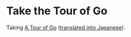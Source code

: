 # Take the Tour of Go
Taking [A Tour of Go](https://tour.golang.org/list) ([translated into Japanese](https://go-tour-jp.appspot.com/list)).
